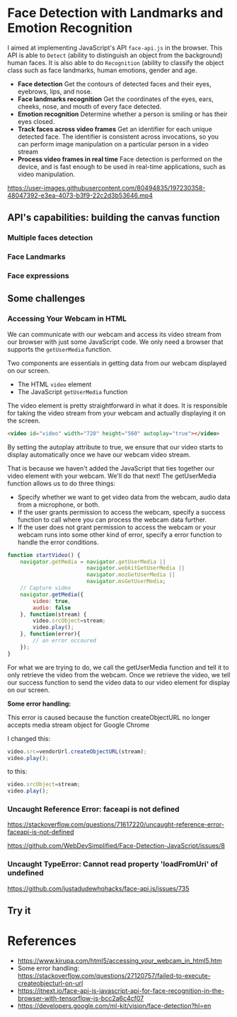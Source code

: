 # Face Detection with Landmarks and Emotion Recognition

I aimed at implementing JavaScript's API `face-api.js` in the browser. This API is able to `Detect` (ability to distinguish an object from the background) human faces. It is also able to do `Recognition` (ability to classify the object class such as face landmarks, human emotions, gender and age.

- **Face detection** Get the contours of detected faces and their eyes, eyebrows, lips, and nose.
- **Face landmarks recognition** Get the coordinates of the eyes, ears, cheeks, nose, and mouth of every face detected.
- **Emotion recognition** Determine whether a person is smiling or has their eyes closed.
- **Track faces across video frames** Get an identifier for each unique detected face. The identifier is consistent across invocations, so you can perform image manipulation on a particular person in a video stream
- **Process video frames in real time** Face detection is performed on the device, and is fast enough to be used in real-time applications, such as video manipulation.

https://user-images.githubusercontent.com/80494835/197230358-48047392-e3ea-4073-b3f9-22c2d3b53646.mp4

## API's capabilities: building the canvas function

### Multiple faces detection



### Face Landmarks


### Face expressions

## Some challenges

### Accessing Your Webcam in HTML

We can communicate with our webcam and access its video stream from our browser with just some JavaScript code. We only need a browser that supports the `getUserMedia` function.

Two components are essentials in getting data from our webcam displayed on our screen. 

- The HTML `video` element 
- The JavaScript `getUserMedia` function
 
The video element is pretty straightforward in what it does. It is responsible for taking the video stream from your webcam and actually displaying it on the screen.

```html
<video id="video" width="720" height="560" autoplay="true"></video>
```

By setting the autoplay attribute to true, we ensure that our video starts to display automatically once we have our webcam video stream.

That is because we haven't added the JavaScript that ties together our video element with your webcam. We'll do that next! The getUserMedia function allows us to do three things:

- Specify whether we want to get video data from the webcam, audio data from a microphone, or both.
- If the user grants permission to access the webcam, specify a success function to call where you can process the webcam data further.
- If the user does not grant permission to access the webcam or your webcam runs into some other kind of error, specify a error function to handle the error conditions.

```javascript
function startVideo() {
    navigator.getMedia = navigator.getUserMedia ||
                         navigator.webkitGetUserMedia ||
                         navigator.mozGetUserMedia ||
                         navigator.msGetUserMedia;
    // Capture video
    navigator.getMedia({
        video: true,
        audio: false
    }, function(stream) {
        video.srcObject=stream;
        video.play();
    }, function(error){
        // an error occoured
    });
}
```

For what we are trying to do, we call the getUserMedia function and tell it to only retrieve the video from the webcam. Once we retrieve the video, we tell our success function to send the video data to our video element for display on our screen.

**Some error handling:**

This error is caused because the function createObjectURL no longer accepts media stream object for Google Chrome

I changed this:

```javascript
video.src=vendorUrl.createObjectURL(stream);
video.play();
```

to this:

```javascript
video.srcObject=stream;
video.play();
```

### Uncaught Reference Error: faceapi is not defined

https://stackoverflow.com/questions/71617220/uncaught-reference-error-faceapi-is-not-defined

https://github.com/WebDevSimplified/Face-Detection-JavaScript/issues/8

### Uncaught TypeError: Cannot read property 'loadFromUri' of undefined 

https://github.com/justadudewhohacks/face-api.js/issues/735


## Try it







# References

- https://www.kirupa.com/html5/accessing_your_webcam_in_html5.htm
- Some error handling: https://stackoverflow.com/questions/27120757/failed-to-execute-createobjecturl-on-url
- https://itnext.io/face-api-js-javascript-api-for-face-recognition-in-the-browser-with-tensorflow-js-bcc2a6c4cf07
- https://developers.google.com/ml-kit/vision/face-detection?hl=en

